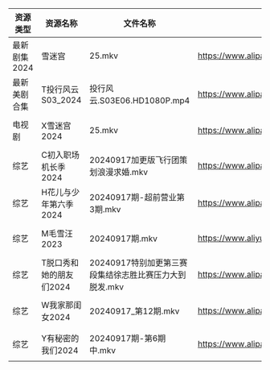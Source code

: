 | 资源类型     | 资源名称           | 文件名称                              | 分享链接                                      | 更新时间                |
| -------- | -------------- | --------------------------------- | ----------------------------------------- | ------------------- |
| 最新剧集2024 | 雪迷宫            | 25.mkv                            | https://www.alipan.com/s/tS6XVFyT8wF      | 2024-09-17 19:10:29 |
| 最新美剧合集   | T投行风云S03_2024  | 投行风云.S03E06.HD1080P.mp4           | https://www.alipan.com/s/r4CJznux8Zc      | 2024-09-17 12:07:02 |
| 电视剧      | X雪迷宫2024       | 25.mkv                            | https://www.alipan.com/s/aNWhabiRP3d      | 2024-09-17 19:07:19 |
| 综艺       | C初入职场机长季2024   | 20240917加更版飞行团策划浪漫求婚.mkv          | https://www.alipan.com/s/a9hmC3o2B18      | 2024-09-17 14:07:49 |
| 综艺       | H花儿与少年第六季2024  | 20240917期-超前营业第3期.mkv             | https://www.alipan.com/s/etrBePtYsJ7      | 2024-09-17 14:08:07 |
| 综艺       | M毛雪汪2023       | 20240917期.mkv                     | https://www.aliyundrive.com/s/asPqfgPRqAg | 2024-09-17 14:08:30 |
| 综艺       | T脱口秀和她的朋友们2024 | 20240917特别加更第三赛段集结徐志胜比赛压力大到脱发.mkv | https://www.alipan.com/s/MNa2s9FkJzL      | 2024-09-17 19:09:03 |
| 综艺       | W我家那闺女2024     | 20240917_第12期.mkv                 | https://www.alipan.com/s/6Zh3yAep1kC      | 2024-09-17 14:09:31 |
| 综艺       | Y有秘密的我们2024    | 20240917期-第6期中.mkv                | https://www.alipan.com/s/knSE43DBBa6      | 2024-09-17 14:09:47 |
